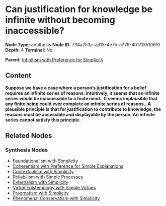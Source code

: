 # Can justification for knowledge be infinite without becoming inaccessible?

**Node Type:** antithesis
**Node ID:** 734a253c-ad13-4e7b-a779-4b17135106f0
**Depth:** 4
**Terminal:** No

**Parent:** [Infinitism with Preference for Simplicity](infinitism-with-preference-for-simplicity-synthesis-889456e8-5add-4e2a-9b84-f91df52adf7a.md)

## Content

**Suppose we have a case where a person’s justification for a belief requires an infinite series of reasons. Intuitively, it seems that an infinite series would be inaccessible to a finite mind.**, **It seems implausible that any finite being could ever complete an infinite series of reasons.**, **A plausible principle is that for justification to contribute to knowledge, the reasons must be accessible and displayable by the person. An infinite series cannot satisfy this principle.**

## Related Nodes

### Synthesis Nodes

- [Foundationalism with Simplicity](foundationalism-with-simplicity-synthesis-0dd5f5f5-e7e8-4d80-a661-fdd354e289a7.md)
- [Coherentism with Preference for Simple Explanations](coherentism-with-preference-for-simple-explanations-synthesis-7fa95cb7-1443-4be6-9041-1b688be1c6e3.md)
- [Contextualism with Simplicity](contextualism-with-simplicity-synthesis-0c4464f4-37ca-4eeb-b022-21a4dbb70d0c.md)
- [Reliabilism with Simple Processes](reliabilism-with-simple-processes-synthesis-06074b6e-a1ec-4440-b505-d7e3da3b11ff.md)
- [Externalism with Simplicity](externalism-with-simplicity-synthesis-c6d2cbe3-0c05-4939-bbfa-86b995d7b72b.md)
- [Virtue Epistemology with Simple Virtues](virtue-epistemology-with-simple-virtues-synthesis-d634675d-4cf9-417c-8270-c59cf380ba18.md)
- [Pragmatism with Simplicity](pragmatism-with-simplicity-synthesis-1f014cee-36d7-4cd5-a9f0-4269c731c7fe.md)
- [Phenomenal Conservatism with Simplicity](phenomenal-conservatism-with-simplicity-synthesis-9927e182-a02f-42fa-9fb1-5d14e2b5ce68.md)
